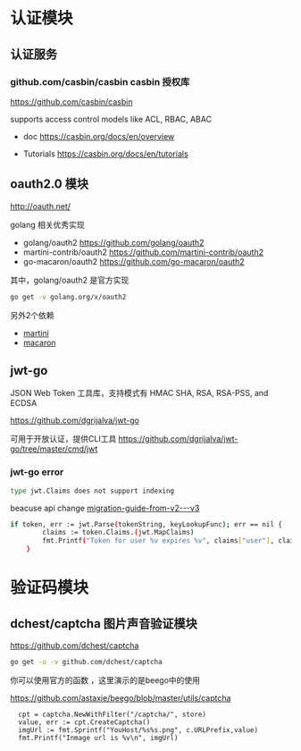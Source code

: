 # 认证模块

## 认证服务

### github.com/casbin/casbin casbin 授权库

https://github.com/casbin/casbin

supports access control models like ACL, RBAC, ABAC

- doc https://casbin.org/docs/en/overview

- Tutorials https://casbin.org/docs/en/tutorials

## oauth2.0 模块

http://oauth.net/

golang 相关优秀实现

- golang/oauth2 https://github.com/golang/oauth2
- martini-contrib/oauth2 https://github.com/martini-contrib/oauth2
- go-macaron/oauth2 https://github.com/go-macaron/oauth2

其中，golang/oauth2 是官方实现

```sh
go get -v golang.org/x/oauth2
```

另外2个依赖

- [martini](https://github.com/go-martini/martini)
- [macaron](https://github.com/go-macaron/macaron)

## jwt-go

JSON Web Token 工具库，支持模式有 HMAC SHA, RSA, RSA-PSS, and ECDSA

https://github.com/dgrijalva/jwt-go

可用于开放认证，提供CLI工具
https://github.com/dgrijalva/jwt-go/tree/master/cmd/jwt

### jwt-go error

```sh
type jwt.Claims does not support indexing
```

beacuse api change [migration-guide-from-v2---v3](https://github.com/dgrijalva/jwt-go/blob/master/MIGRATION_GUIDE.md#migration-guide-from-v2---v3)

```sh
if token, err := jwt.Parse(tokenString, keyLookupFunc); err == nil {
		claims := token.Claims.(jwt.MapClaims)
		fmt.Printf("Token for user %v expires %v", claims["user"], claims["exp"])
	}
```


# 验证码模块

## dchest/captcha 图片声音验证模块

https://github.com/dchest/captcha

```sh
go get -u -v github.com/dchest/captcha
```

你可以使用官方的函数 ，这里演示的是beego中的使用

https://github.com/astaxie/beego/blob/master/utils/captcha

```golang
  cpt = captcha.NewWithFilter("/captcha/", store)
  value, err := cpt.CreateCaptcha()
  imgUrl := fmt.Sprintf("YouHost/%s%s.png", c.URLPrefix,value)
  fmt.Printf("Inmage url is %v\n", imgUrl)
```
